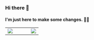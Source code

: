 ### Hi there 👋
#### I'm just here to make some changes. 💪🏼

<a href="https://berkedundar.com">
  <table style="border: none !important;">
  <tr>
    <td style="width:70%">
    <img align="center" src="https://github-readme-stats.vercel.app/api?username=simulakra&count_private=true&show_icons=true&theme=algolia" />
    </td>
    <td style="width:30%">
<img align="center" src="https://github-readme-stats.vercel.app/api/top-langs/?username=anuraghazra&langs_count=5&theme=algolia" />
    </td>
    </tr>
  </table>
    </a>
